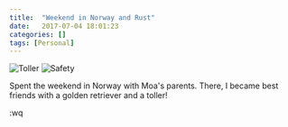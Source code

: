 ```yaml
---
title:  "Weekend in Norway and Rust"
date:   2017-07-04 18:01:23
categories: []
tags: [Personal]
---
```

![Toller](http://i.imgur.com/avf2kRd.jpg "Toller")
![Safety](http://i.imgur.com/gThRDCf.jpg?1 "Safety First!")

Spent the weekend in Norway with Moa's parents. There, I became best friends with a
golden retriever and a toller!

:wq


